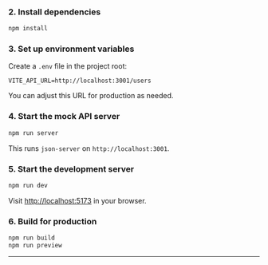 

### 2. Install dependencies

```bash
npm install
```

### 3. Set up environment variables

Create a `.env` file in the project root:

```
VITE_API_URL=http://localhost:3001/users
```

You can adjust this URL for production as needed.

### 4. Start the mock API server

```bash
npm run server
```

This runs `json-server` on `http://localhost:3001`.

### 5. Start the development server

```bash
npm run dev
```

Visit [http://localhost:5173](http://localhost:5173) in your browser.

### 6. Build for production

```bash
npm run build
npm run preview
```

---

